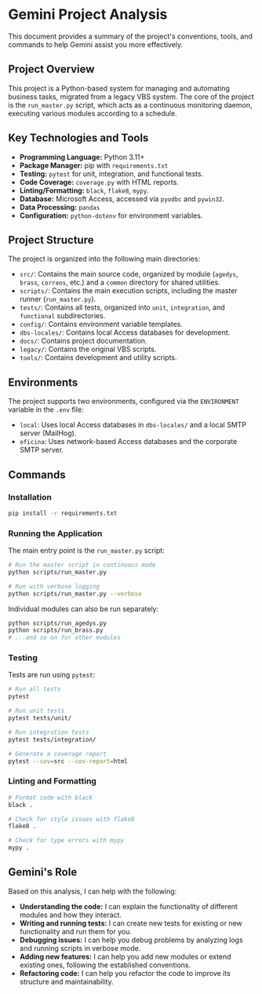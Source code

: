 # Gemini Project Analysis

This document provides a summary of the project's conventions, tools, and commands to help Gemini assist you more effectively.

## Project Overview

This project is a Python-based system for managing and automating business tasks, migrated from a legacy VBS system. The core of the project is the `run_master.py` script, which acts as a continuous monitoring daemon, executing various modules according to a schedule.

## Key Technologies and Tools

*   **Programming Language:** Python 3.11+
*   **Package Manager:** pip with `requirements.txt`
*   **Testing:** `pytest` for unit, integration, and functional tests.
*   **Code Coverage:** `coverage.py` with HTML reports.
*   **Linting/Formatting:** `black`, `flake8`, `mypy`.
*   **Database:** Microsoft Access, accessed via `pyodbc` and `pywin32`.
*   **Data Processing:** `pandas`
*   **Configuration:** `python-dotenv` for environment variables.

## Project Structure

The project is organized into the following main directories:

*   `src/`: Contains the main source code, organized by module (`agedys`, `brass`, `correos`, etc.) and a `common` directory for shared utilities.
*   `scripts/`: Contains the main execution scripts, including the master runner (`run_master.py`).
*   `tests/`: Contains all tests, organized into `unit`, `integration`, and `functional` subdirectories.
*   `config/`: Contains environment variable templates.
*   `dbs-locales/`: Contains local Access databases for development.
*   `docs/`: Contains project documentation.
*   `legacy/`: Contains the original VBS scripts.
*   `tools/`: Contains development and utility scripts.

## Environments

The project supports two environments, configured via the `ENVIRONMENT` variable in the `.env` file:

*   `local`: Uses local Access databases in `dbs-locales/` and a local SMTP server (MailHog).
*   `oficina`: Uses network-based Access databases and the corporate SMTP server.

## Commands

### Installation

```bash
pip install -r requirements.txt
```

### Running the Application

The main entry point is the `run_master.py` script:

```bash
# Run the master script in continuous mode
python scripts/run_master.py

# Run with verbose logging
python scripts/run_master.py --verbose
```

Individual modules can also be run separately:

```bash
python scripts/run_agedys.py
python scripts/run_brass.py
# ...and so on for other modules
```

### Testing

Tests are run using `pytest`:

```bash
# Run all tests
pytest

# Run unit tests
pytest tests/unit/

# Run integration tests
pytest tests/integration/

# Generate a coverage report
pytest --cov=src --cov-report=html
```

### Linting and Formatting

```bash
# Format code with black
black .

# Check for style issues with flake8
flake8 .

# Check for type errors with mypy
mypy .
```

## Gemini's Role

Based on this analysis, I can help with the following:

*   **Understanding the code:** I can explain the functionality of different modules and how they interact.
*   **Writing and running tests:** I can create new tests for existing or new functionality and run them for you.
*   **Debugging issues:** I can help you debug problems by analyzing logs and running scripts in verbose mode.
*   **Adding new features:** I can help you add new modules or extend existing ones, following the established conventions.
*   **Refactoring code:** I can help you refactor the code to improve its structure and maintainability.
